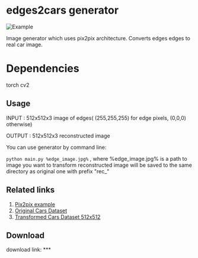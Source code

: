 # edges2cars generator

![Example](https://user-images.githubusercontent.com/40434685/152781187-e99c6d0e-2f34-4b88-b222-868f6ab96bb1.png)

Image generator which uses pix2pix architecture. Converts edges edges to real car image.

# Dependencies
torch
cv2

## Usage

INPUT : 512x512x3 image of edges( (255,255,255) for edge pixels, (0,0,0) otherwise)

OUTPUT : 512x512x3 reconstructed image



You can use generator by command line:

`python main.py %edge_image.jpg%` , where %edge_image.jpg% is a path to image you want to transform 
reconstructed image will be saved to the same directory as original one with prefix "rec_"

## Related links
  1. [Pix2pix example](https://learnopencv.com/paired-image-to-image-translation-pix2pix/) 
  2. [Original Cars Dataset](https://www.kaggle.com/jessicali9530/stanford-cars-dataset/code)
  3. [Transformed Cars Dataset 512x512]()


## Download
download link: *** 
